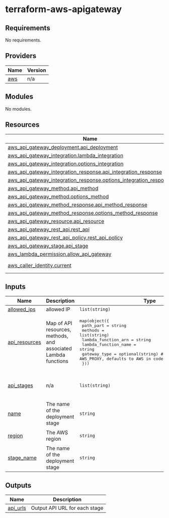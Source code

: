 # terraform-aws-apigateway
<!-- BEGIN_TF_DOCS -->
## Requirements

No requirements.

## Providers

| Name | Version |
|------|---------|
| <a name="provider_aws"></a> [aws](#provider\_aws) | n/a |

## Modules

No modules.

## Resources

| Name | Type |
|------|------|
| [aws_api_gateway_deployment.api_deployment](https://registry.terraform.io/providers/hashicorp/aws/latest/docs/resources/api_gateway_deployment) | resource |
| [aws_api_gateway_integration.lambda_integration](https://registry.terraform.io/providers/hashicorp/aws/latest/docs/resources/api_gateway_integration) | resource |
| [aws_api_gateway_integration.options_integration](https://registry.terraform.io/providers/hashicorp/aws/latest/docs/resources/api_gateway_integration) | resource |
| [aws_api_gateway_integration_response.api_integration_response](https://registry.terraform.io/providers/hashicorp/aws/latest/docs/resources/api_gateway_integration_response) | resource |
| [aws_api_gateway_integration_response.options_integration_response](https://registry.terraform.io/providers/hashicorp/aws/latest/docs/resources/api_gateway_integration_response) | resource |
| [aws_api_gateway_method.api_method](https://registry.terraform.io/providers/hashicorp/aws/latest/docs/resources/api_gateway_method) | resource |
| [aws_api_gateway_method.options_method](https://registry.terraform.io/providers/hashicorp/aws/latest/docs/resources/api_gateway_method) | resource |
| [aws_api_gateway_method_response.api_method_response](https://registry.terraform.io/providers/hashicorp/aws/latest/docs/resources/api_gateway_method_response) | resource |
| [aws_api_gateway_method_response.options_method_response](https://registry.terraform.io/providers/hashicorp/aws/latest/docs/resources/api_gateway_method_response) | resource |
| [aws_api_gateway_resource.api_resource](https://registry.terraform.io/providers/hashicorp/aws/latest/docs/resources/api_gateway_resource) | resource |
| [aws_api_gateway_rest_api.rest_api](https://registry.terraform.io/providers/hashicorp/aws/latest/docs/resources/api_gateway_rest_api) | resource |
| [aws_api_gateway_rest_api_policy.rest_api_policy](https://registry.terraform.io/providers/hashicorp/aws/latest/docs/resources/api_gateway_rest_api_policy) | resource |
| [aws_api_gateway_stage.api_stage](https://registry.terraform.io/providers/hashicorp/aws/latest/docs/resources/api_gateway_stage) | resource |
| [aws_lambda_permission.allow_api_gateway](https://registry.terraform.io/providers/hashicorp/aws/latest/docs/resources/lambda_permission) | resource |
| [aws_caller_identity.current](https://registry.terraform.io/providers/hashicorp/aws/latest/docs/data-sources/caller_identity) | data source |

## Inputs

| Name | Description | Type | Default | Required |
|------|-------------|------|---------|:--------:|
| <a name="input_allowed_ips"></a> [allowed\_ips](#input\_allowed\_ips) | allowed IP | `list(string)` | n/a | yes |
| <a name="input_api_resources"></a> [api\_resources](#input\_api\_resources) | Map of API resources, methods, and associated Lambda functions | <pre>map(object({<br>    path_part            = string<br>    methods              = list(string)<br>    lambda_function_arn  = string<br>    lambda_function_name = string<br>    gateway_type         = optional(string) # Can be at least AWS or AWS_PROXY, defaults to AWS in code<br>  }))</pre> | n/a | yes |
| <a name="input_api_stages"></a> [api\_stages](#input\_api\_stages) | n/a | `list(string)` | <pre>[<br>  "dev",<br>  "prod"<br>]</pre> | no |
| <a name="input_name"></a> [name](#input\_name) | The name of the deployment stage | `string` | n/a | yes |
| <a name="input_region"></a> [region](#input\_region) | The AWS region | `string` | `"us-west-2"` | no |
| <a name="input_stage_name"></a> [stage\_name](#input\_stage\_name) | The name of the deployment stage | `string` | n/a | yes |

## Outputs

| Name | Description |
|------|-------------|
| <a name="output_api_urls"></a> [api\_urls](#output\_api\_urls) | Output API URL for each stage |
<!-- END_TF_DOCS -->